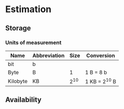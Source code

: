 # Estimation

## Storage
### Units of measurement
| Name | Abbreviation | Size | Conversion |
|----|----|----|----|
| bit | b | | |
| Byte | B | 1 | 1 B = 8 b |
| Kilobyte | KB | 2<sup>10</sup> | 1 KB = 2<sup>10</sup> B |

## Availability

